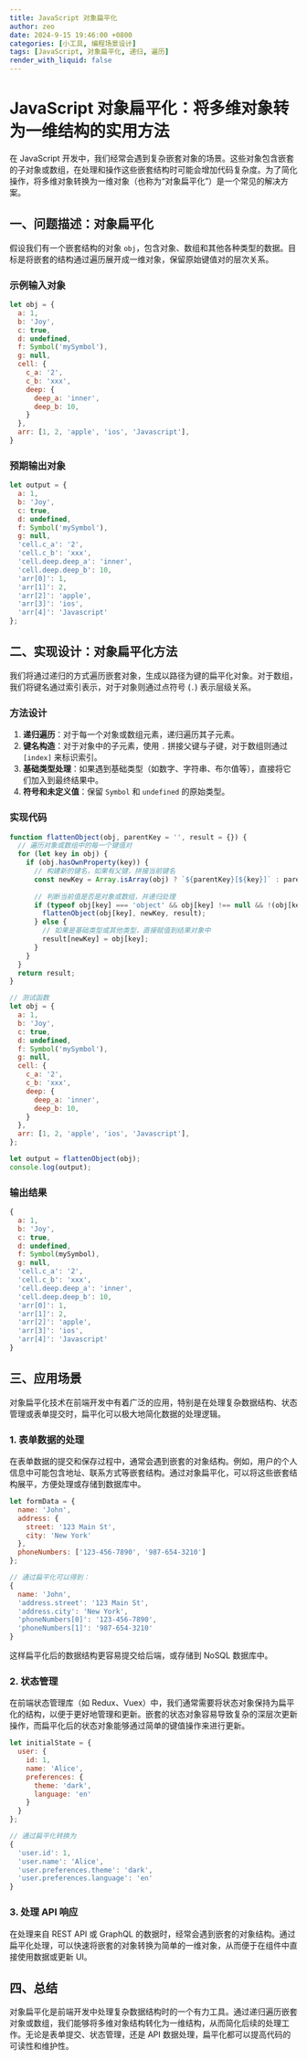 ```yaml
---
title: JavaScript 对象扁平化
author: zeo
date: 2024-9-15 19:46:00 +0800
categories: [小工具, 编程场景设计]
tags: [JavaScript, 对象扁平化, 递归, 遍历]
render_with_liquid: false
---
```


# JavaScript 对象扁平化：将多维对象转为一维结构的实用方法

在 JavaScript 开发中，我们经常会遇到复杂嵌套对象的场景。这些对象包含嵌套的子对象或数组，在处理和操作这些嵌套结构时可能会增加代码复杂度。为了简化操作，将多维对象转换为一维对象（也称为“对象扁平化”）是一个常见的解决方案。

## 一、问题描述：对象扁平化

假设我们有一个嵌套结构的对象 `obj`，包含对象、数组和其他各种类型的数据。目标是将嵌套的结构通过遍历展开成一维对象，保留原始键值对的层次关系。

### 示例输入对象

```javascript
let obj = {
  a: 1,
  b: 'Joy',
  c: true,
  d: undefined,
  f: Symbol('mySymbol'),
  g: null,
  cell: {
    c_a: '2',
    c_b: 'xxx',
    deep: {
      deep_a: 'inner',
      deep_b: 10,
    }
  },
  arr: [1, 2, 'apple', 'ios', 'Javascript'],
}
```

### 预期输出对象

```javascript
let output = {
  a: 1,
  b: 'Joy',
  c: true,
  d: undefined,
  f: Symbol('mySymbol'),
  g: null,
  'cell.c_a': '2',
  'cell.c_b': 'xxx',
  'cell.deep.deep_a': 'inner',
  'cell.deep.deep_b': 10,
  'arr[0]': 1,
  'arr[1]': 2,
  'arr[2]': 'apple',
  'arr[3]': 'ios',
  'arr[4]': 'Javascript'
};
```

## 二、实现设计：对象扁平化方法

我们将通过递归的方式遍历嵌套对象，生成以路径为键的扁平化对象。对于数组，我们将键名通过索引表示，对于对象则通过点符号 (`.`) 表示层级关系。

### 方法设计

1. **递归遍历**：对于每一个对象或数组元素，递归遍历其子元素。
2. **键名构造**：对于对象中的子元素，使用 `.` 拼接父键与子键，对于数组则通过 `[index]` 来标识索引。
3. **基础类型处理**：如果遇到基础类型（如数字、字符串、布尔值等），直接将它们加入到最终结果中。
4. **符号和未定义值**：保留 `Symbol` 和 `undefined` 的原始类型。

### 实现代码

```javascript
function flattenObject(obj, parentKey = '', result = {}) {
  // 遍历对象或数组中的每一个键值对
  for (let key in obj) {
    if (obj.hasOwnProperty(key)) {
      // 构建新的键名，如果有父键，拼接当前键名
      const newKey = Array.isArray(obj) ? `${parentKey}[${key}]` : parentKey ? `${parentKey}.${key}` : key;
      
      // 判断当前值是否是对象或数组，并递归处理
      if (typeof obj[key] === 'object' && obj[key] !== null && !(obj[key] instanceof Symbol)) {
        flattenObject(obj[key], newKey, result);
      } else {
        // 如果是基础类型或其他类型，直接赋值到结果对象中
        result[newKey] = obj[key];
      }
    }
  }
  return result;
}

// 测试函数
let obj = {
  a: 1,
  b: 'Joy',
  c: true,
  d: undefined,
  f: Symbol('mySymbol'),
  g: null,
  cell: {
    c_a: '2',
    c_b: 'xxx',
    deep: {
      deep_a: 'inner',
      deep_b: 10,
    }
  },
  arr: [1, 2, 'apple', 'ios', 'Javascript'],
};

let output = flattenObject(obj);
console.log(output);
```

### 输出结果

```javascript
{
  a: 1,
  b: 'Joy',
  c: true,
  d: undefined,
  f: Symbol(mySymbol),
  g: null,
  'cell.c_a': '2',
  'cell.c_b': 'xxx',
  'cell.deep.deep_a': 'inner',
  'cell.deep.deep_b': 10,
  'arr[0]': 1,
  'arr[1]': 2,
  'arr[2]': 'apple',
  'arr[3]': 'ios',
  'arr[4]': 'Javascript'
}
```

## 三、应用场景

对象扁平化技术在前端开发中有着广泛的应用，特别是在处理复杂数据结构、状态管理或表单提交时，扁平化可以极大地简化数据的处理逻辑。

### 1. **表单数据的处理**

在表单数据的提交和保存过程中，通常会遇到嵌套的对象结构。例如，用户的个人信息中可能包含地址、联系方式等嵌套结构。通过对象扁平化，可以将这些嵌套结构展平，方便处理或存储到数据库中。

```javascript
let formData = {
  name: 'John',
  address: {
    street: '123 Main St',
    city: 'New York'
  },
  phoneNumbers: ['123-456-7890', '987-654-3210']
};

// 通过扁平化可以得到：
{
  name: 'John',
  'address.street': '123 Main St',
  'address.city': 'New York',
  'phoneNumbers[0]': '123-456-7890',
  'phoneNumbers[1]': '987-654-3210'
}
```

这样扁平化后的数据结构更容易提交给后端，或存储到 NoSQL 数据库中。

### 2. **状态管理**

在前端状态管理库（如 Redux、Vuex）中，我们通常需要将状态对象保持为扁平化的结构，以便于更好地管理和更新。嵌套的状态对象容易导致复杂的深层次更新操作，而扁平化后的状态对象能够通过简单的键值操作来进行更新。

```javascript
let initialState = {
  user: {
    id: 1,
    name: 'Alice',
    preferences: {
      theme: 'dark',
      language: 'en'
    }
  }
};

// 通过扁平化转换为
{
  'user.id': 1,
  'user.name': 'Alice',
  'user.preferences.theme': 'dark',
  'user.preferences.language': 'en'
}
```

### 3. **处理 API 响应**

在处理来自 REST API 或 GraphQL 的数据时，经常会遇到嵌套的对象结构。通过扁平化处理，可以快速将嵌套的对象转换为简单的一维对象，从而便于在组件中直接使用数据或更新 UI。

## 四、总结

对象扁平化是前端开发中处理复杂数据结构时的一个有力工具。通过递归遍历嵌套对象或数组，我们能够将多维对象结构转化为一维结构，从而简化后续的处理工作。无论是表单提交、状态管理，还是 API 数据处理，扁平化都可以提高代码的可读性和维护性。